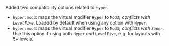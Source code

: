 Added two compatibility options related to `Hyper`:
- `hyper:mod3`: maps the virtual modifier `Hyper` to `Mod3`; *conflicts with `LevelFive`*.
  Loaded by default when using any option with `Hyper`.
- `hyper:mod4`: maps the virtual modifier `Hyper` to `Mod3`; *conflicts with `Super`*.
  Use this option if using both `Hyper` *and* `LevelFive`, e.g. for layouts with 5+ levels.

